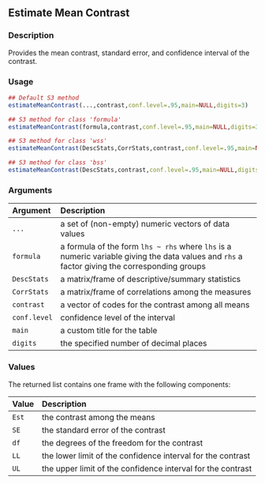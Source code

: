 ## Estimate Mean Contrast

### Description

Provides the mean contrast, standard error, and confidence interval of the contrast.

### Usage

```r
## Default S3 method
estimateMeanContrast(...,contrast,conf.level=.95,main=NULL,digits=3)

## S3 method for class 'formula'
estimateMeanContrast(formula,contrast,conf.level=.95,main=NULL,digits=3)

## S3 method for class 'wss'
estimateMeanContrast(DescStats,CorrStats,contrast,conf.level=.95,main=NULL,digits=3)

## S3 method for class 'bss'
estimateMeanContrast(DescStats,contrast,conf.level=.95,main=NULL,digits=3)
```

### Arguments

Argument | Description
:-- | :--
```...``` | a set of (non-empty) numeric vectors of data values
```formula``` | a formula of the form `lhs ~ rhs` where `lhs` is a numeric variable giving the data values and `rhs` a factor giving the corresponding groups
```DescStats```  | a matrix/frame of descriptive/summary statistics
```CorrStats``` | a matrix/frame of correlations among the measures
```contrast``` | a vector of codes for the contrast among all means
```conf.level``` | confidence level of the interval
```main``` | a custom title for the table
```digits``` | the specified number of decimal places

### Values

The returned list contains one frame with the following components:

Value | Description
:-- | :--
```Est``` | the contrast among the means
```SE``` | the standard error of the contrast
```df``` | the degrees of the freedom for the contrast
```LL``` | the lower limit of the confidence interval for the contrast
```UL``` | the upper limit of the confidence interval for the contrast
